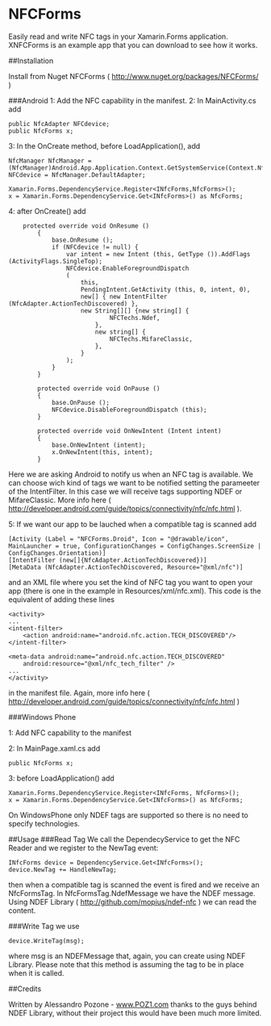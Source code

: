 # NFCForms

Easily read and write NFC tags in your Xamarin.Forms application. XNFCForms is an example app that you can download to see how it works.

##Installation

Install from Nuget NFCForms ( http://www.nuget.org/packages/NFCForms/ )

###Android
1: Add the NFC capability in the manifest.
2: In MainActivity.cs add

```
public NfcAdapter NFCdevice;
public NfcForms x;
```

3: In the OnCreate method, before LoadApplication(), add

```
NfcManager NfcManager =	(NfcManager)Android.App.Application.Context.GetSystemService(Context.NfcService);		
NFCdevice = NfcManager.DefaultAdapter;

Xamarin.Forms.DependencyService.Register<INfcForms,NfcForms>();
x = Xamarin.Forms.DependencyService.Get<INfcForms>() as NfcForms;
```

4: after OnCreate() add

```
    protected override void OnResume ()
		{
			base.OnResume ();
			if (NFCdevice != null) {
				var intent = new Intent (this, GetType ()).AddFlags (ActivityFlags.SingleTop);
				NFCdevice.EnableForegroundDispatch
				(
					this,
					PendingIntent.GetActivity (this, 0, intent, 0),
					new[] { new IntentFilter (NfcAdapter.ActionTechDiscovered) },
					new String[][] {new string[] {
							NFCTechs.Ndef,
						},
						new string[] {
							NFCTechs.MifareClassic,
						},
					}
				);
			}
		}

		protected override void OnPause ()
		{
			base.OnPause ();
			NFCdevice.DisableForegroundDispatch (this);
		}

		protected override void OnNewIntent (Intent intent)
		{
			base.OnNewIntent (intent);
			x.OnNewIntent(this, intent);
		}
```

Here we are asking Android to notify us when an NFC tag is available. We can choose wich kind of tags we want to be notified setting the parameeter
of the IntentFilter. In this case we will receive tags supporting NDEF or MifareClassic. More info here ( http://developer.android.com/guide/topics/connectivity/nfc/nfc.html ).

5: If we want our app to be lauched when a compatible tag is scanned add

```
[Activity (Label = "NFCForms.Droid", Icon = "@drawable/icon", MainLauncher = true, ConfigurationChanges = ConfigChanges.ScreenSize | ConfigChanges.Orientation)]
[IntentFilter (new[]{NfcAdapter.ActionTechDiscovered})]
[MetaData (NfcAdapter.ActionTechDiscovered, Resource="@xml/nfc")]
```

and an XML file where you set the kind of NFC tag you want to open your app (there is one in the example in Resources/xml/nfc.xml).
This code is the equivalent of adding these lines 

```
<activity>
...
<intent-filter>
    <action android:name="android.nfc.action.TECH_DISCOVERED"/>
</intent-filter>

<meta-data android:name="android.nfc.action.TECH_DISCOVERED"
    android:resource="@xml/nfc_tech_filter" />
...
</activity>
```

in the manifest file. Again, more info here ( http://developer.android.com/guide/topics/connectivity/nfc/nfc.html )

###Windows Phone

1: Add NFC capability to the manifest

2: In MainPage.xaml.cs add

```
public NfcForms x;
```
3: before LoadApplication() add
```
Xamarin.Forms.DependencyService.Register<INfcForms, NfcForms>();
x = Xamarin.Forms.DependencyService.Get<INfcForms>() as NfcForms;
```

On WindowsPhone only NDEF tags are supported so there is no need to specify technologies.

##Usage
###Read Tag
We call the DependecyService to get the NFC Reader and we register to the NewTag event:
```
INfcForms device = DependencyService.Get<INfcForms>();
device.NewTag += HandleNewTag;
```
then when a compatible tag is scanned the event is fired and we receive an NfcFormsTag.
In NfcFormsTag.NdefMessage we have the NDEF message. Using NDEF Library ( http://github.com/mopius/ndef-nfc ) we can read the content.

###Write Tag
we use 
```
device.WriteTag(msg);
``` 
where msg is an NDEFMessage that, again, you can create using NDEF Library.
Please note that this method is assuming the tag to be in place when it is called. 

##Credits

Written by Alessandro Pozone - www.POZ1.com thanks to the guys behind NDEF Library, without their project this would have been much more limited.



